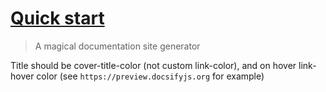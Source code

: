 <h1><a href="id=quick-start">Quick start</a></h1>

> A magical documentation site generator

Title should be cover-title-color (not custom link-color), and on hover link-hover color (see `https://preview.docsifyjs.org` for example)
